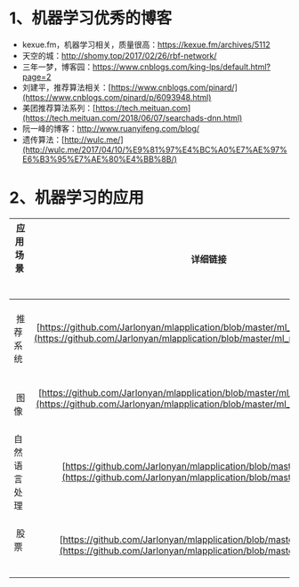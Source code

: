 
# 1、机器学习优秀的博客

+ kexue.fm，机器学习相关，质量很高：https://kexue.fm/archives/5112
+ 天空的城：http://shomy.top/2017/02/26/rbf-network/
+ 三年一梦，博客园：https://www.cnblogs.com/king-lps/default.html?page=2
+ 刘建平，推荐算法相关：[https://www.cnblogs.com/pinard/](https://www.cnblogs.com/pinard/p/6093948.html)
+ 美团推荐算法系列：[https://tech.meituan.com](https://tech.meituan.com/2018/06/07/searchads-dnn.html)
+ 阮一峰的博客：http://www.ruanyifeng.com/blog/
+ 遗传算法：[http://wulc.me/](http://wulc.me/2017/04/10/%E9%81%97%E4%BC%A0%E7%AE%97%E6%B3%95%E7%AE%80%E4%BB%8B/)




# 2、机器学习的应用

|  应用场景        |     详细链接   |   备注  |
| ------------- |:-------------:| -----:|
|    推荐系统    |  [https://github.com/Jarlonyan/mlapplication/blob/master/ml_recommendation.md](https://github.com/Jarlonyan/mlapplication/blob/master/ml_recommendation.md)     | 
|    图像       |  [https://github.com/Jarlonyan/mlapplication/blob/master/ml_computervision.md](https://github.com/Jarlonyan/mlapplication/blob/master/ml_computervision.md)      |   
|  自然语言处理  |  [https://github.com/Jarlonyan/mlapplication/blob/master/ml_NLP.md](https://github.com/Jarlonyan/mlapplication/blob/master/ml_NLP.md)   |  
|    股票       |  [https://github.com/Jarlonyan/mlapplication/blob/master/ml_stock.md](https://github.com/Jarlonyan/mlapplication/blob/master/ml_stock.md)  | 


